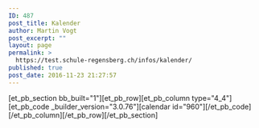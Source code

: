 ```yaml
---
ID: 487
post_title: Kalender
author: Martin Vogt
post_excerpt: ""
layout: page
permalink: >
  https://test.schule-regensberg.ch/infos/kalender/
published: true
post_date: 2016-11-23 21:27:57
---
```

[et_pb_section bb_built="1"][et_pb_row][et_pb_column type="4_4"][et_pb_code _builder_version="3.0.76"][calendar id="960"][/et_pb_code][/et_pb_column][/et_pb_row][/et_pb_section]